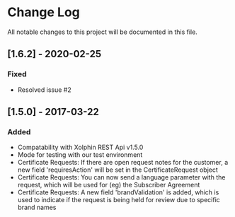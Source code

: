 # Change Log
All notable changes to this project will be documented in this file.

## [1.6.2] - 2020-02-25
### Fixed
- Resolved issue #2

## [1.5.0] - 2017-03-22
### Added
- Compatability with Xolphin REST Api v1.5.0
- Mode for testing with our test environment
- Certificate Requests: If there are open request notes for the customer, a new field 'requiresAction' will be set in the CertificateRequest object
- Certificate Requests: You can now send a language parameter with the request, which will be used for (eg) the Subscriber Agreement
- Certificate Requests: A new field 'brandValidation' is added, which is used to indicate if the request is being held for review due to specific brand names